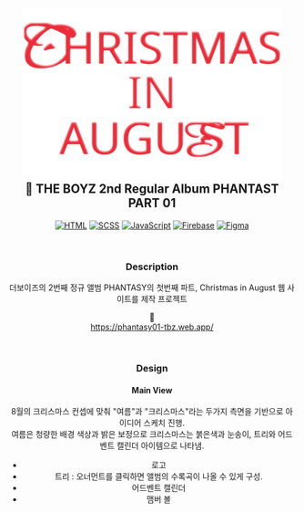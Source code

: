 
<h2 align="center">
    <a href="https://httpie.io" target="blank_">
        <img height="300" alt="HTTPie" src="./asset/로고.svg" />
    </a>
  <br>
    🎄 THE BOYZ 2nd Regular Album PHANTAST PART 01

</h2>

<div align="center">

[![HTML](https://img.shields.io/static/v1?label=HTML&message=for%20Markup&color=FF4400)](https://httpie.io/product)
[![SCSS](https://img.shields.io/static/v1?label=CSS&message=for%20Design&color=0073CF)](https://httpie.io/app)
[![JavaScript](https://img.shields.io/static/v1?label=JavaScript&message=for%20Functions&color=FFEA00)](https://httpie.io/cli)
[![Firebase](https://img.shields.io/static/v1?label=Firebase&message=for%20Web&nbsp;Hosting&color=00AAFF)](https://httpie.io/app)
[![Figma](https://img.shields.io/static/v1?label=Figma&message=for%20Design&color=FD93F9)](https://httpie.io/app)

</br>

### Description

더보이즈의 2번째 정규 앨범 PHANTASY의 첫번째 파트, Christmas in August 웹 사이트를 제작 프로젝트 </br>

🎁 </br>
https://phantasy01-tbz.web.app/

</br>

### Design
#### Main View
8월의 크리스마스 컨셉에 맞춰 "여름"과 "크리스마스"라는 두가지 측면을 기반으로 아이디어 스케치 진행.</br>
여름은 청량한 배경 색상과 밝은 보정으로 크리스마스는 붉은색과 눈송이, 트리와 어드벤트 캘린더 아이템으로 나타냄.

- 로고
- 트리 : 오너먼트를 클릭하면 앨범의 수록곡이 나올 수 있게 구성.
- 어드벤트 캘린더
- 맴버 볼

</div>
   
